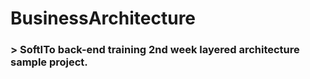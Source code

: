 # BusinessArchitecture

<h3 align="left">> SoftITo back-end training 2nd week layered architecture sample project.</h3>
